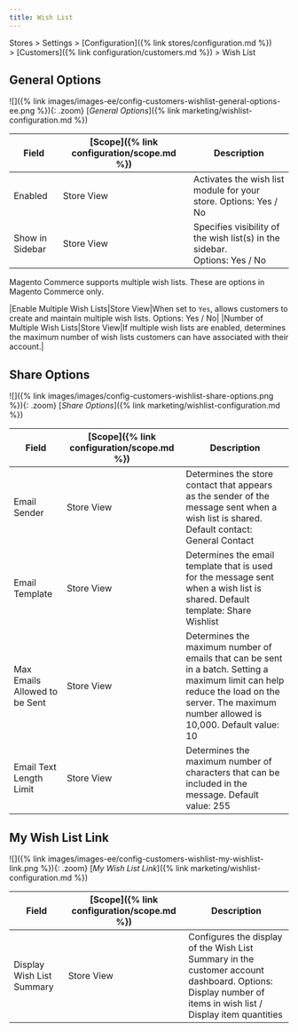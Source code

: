 ```yaml
---
title: Wish List
---
```


Stores > Settings > [Configuration]({% link stores/configuration.md %}) > [Customers]({% link configuration/customers.md %}) > Wish List

## General Options

![]({% link images/images-ee/config-customers-wishlist-general-options-ee.png %}){: .zoom}
<span class="caption-edition-ee">[_General Options_]({% link marketing/wishlist-configuration.md %})</span>

|Field|[Scope]({% link configuration/scope.md %})|Description|
|--- |--- |--- |
|Enabled|Store View|Activates the wish list module for your store. Options: Yes / No|
|Show in Sidebar|Store View|Specifies visibility of the wish list(s) in the sidebar. <br/>Options: Yes / No|

<div class="edition-ee" markdown="1">
Magento Commerce supports multiple wish lists. These are options in Magento Commerce only.
</div>

|Enable Multiple Wish Lists|Store View|When set to `Yes`, allows customers to create and maintain multiple wish lists. Options: Yes / No|
|Number of Multiple Wish Lists|Store View|If multiple wish lists are enabled, determines the maximum number of wish lists customers can have associated with their account.|

## Share Options

![]({% link images/images/config-customers-wishlist-share-options.png %}){: .zoom}
[_Share Options_]({% link marketing/wishlist-configuration.md %})

|Field|[Scope]({% link configuration/scope.md %})|Description|
|--- |--- |--- |
|Email Sender|Store View|Determines the store contact that appears as the sender of the message sent when a wish list is shared. Default contact: General Contact|
|Email Template|Store View|Determines the email template that is used for the message sent when a wish list is shared. Default template: Share Wishlist|
|Max Emails Allowed to be Sent|Store View|Determines the maximum number of emails that can be sent in a batch. Setting a maximum limit can help reduce the load on the server. The maximum number allowed is 10,000. Default value: 10|
|Email Text Length Limit|Store View|Determines the maximum number of characters that can be included in the message. Default value: 255|

## My Wish List Link

![]({% link images/images-ee/config-customers-wishlist-my-wishlist-link.png %}){: .zoom}
<span class="caption-edition-ee">[_My Wish List Link_]({% link marketing/wishlist-configuration.md %})</span>

|Field|[Scope]({% link configuration/scope.md %})|Description|
|--- |--- |--- |
|Display Wish List Summary|Store View|Configures the display of the Wish List Summary in the customer account dashboard. Options: Display number of items in wish list / Display item quantities|

